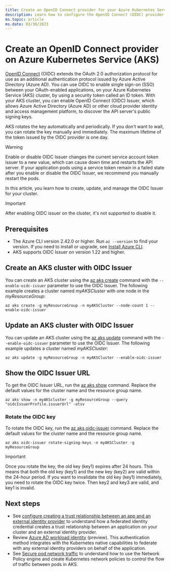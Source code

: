 ```yaml
---
title: Create an OpenID Connect provider for your Azure Kubernetes Service (AKS) cluster
description: Learn how to configure the OpenID Connect (OIDC) provider for a cluster in Azure Kubernetes Service (AKS)
ms.topic: article
ms.date: 03/30/2023
---
```


# Create an OpenID Connect provider on Azure Kubernetes Service (AKS)

[OpenID Connect][open-id-connect-overview] (OIDC) extends the OAuth 2.0 authorization protocol for use as an additional authentication protocol issued by Azure Active Directory (Azure AD). You can use OIDC to enable single sign-on (SSO) between your OAuth-enabled applications, on your Azure Kubernetes Service (AKS) cluster, by using a security token called an ID token. With your AKS cluster, you can enable OpenID Connect (OIDC) Issuer, which allows Azure Active Directory (Azure AD) or other cloud provider identity and access management platform, to discover the API server's public signing keys.

AKS rotates the key automatically and periodically. If you don't want to wait, you can rotate the key manually and immediately. The maximum lifetime of the token issued by the OIDC provider is one day.

> [!WARNING]
> Enable or disable OIDC Issuer changes the current service account token issuer to a new value, which can cause down time and restarts the API server. If your application pods using a service token remain in a failed state after you enable or disable the OIDC Issuer, we recommend you manually restart the pods.

In this article, you learn how to create, update, and manage the OIDC Issuer for your cluster.

> [!Important]
> After enabling OIDC issuer on the cluster, it's not supported to disable it. 

## Prerequisites

* The Azure CLI version 2.42.0 or higher. Run `az --version` to find your version. If you need to install or upgrade, see [Install Azure CLI][azure-cli-install].
* AKS supports OIDC Issuer on version 1.22 and higher.

## Create an AKS cluster with OIDC Issuer

You can create an AKS cluster using the [az aks create][az-aks-create] command with the `--enable-oidc-issuer` parameter to use the OIDC Issuer. The following example creates a cluster named *myAKSCluster* with one node in the *myResourceGroup*:

```azurecli-interactive
az aks create -g myResourceGroup -n myAKSCluster --node-count 1 --enable-oidc-issuer
```

## Update an AKS cluster with OIDC Issuer

You can update an AKS cluster using the [az aks update][az-aks-update] command with the `--enable-oidc-issuer` parameter to use the OIDC Issuer. The following example updates a cluster named *myAKSCluster*:

```azurecli-interactive
az aks update -g myResourceGroup -n myAKSCluster --enable-oidc-issuer 
```

## Show the OIDC Issuer URL

To get the OIDC Issuer URL, run the [az aks show][az-aks-show] command. Replace the default values for the cluster name and the resource group name.

```azurecli-interactive
az aks show -n myAKScluster -g myResourceGroup --query "oidcIssuerProfile.issuerUrl" -otsv
```

### Rotate the OIDC key

To rotate the OIDC key, run the [az aks oidc-issuer][az-aks-oidc-issuer] command. Replace the default values for the cluster name and the resource group name.

```azurecli-interactive
az aks oidc-issuer rotate-signing-keys -n myAKSCluster -g myResourceGroup
```

> [!IMPORTANT]
> Once you rotate the key, the old key (key1) expires after 24 hours. This means that both the old key (key1) and the new key (key2) are valid within the 24-hour period. If you want to invalidate the old key (key1) immediately, you need to rotate the OIDC key twice. Then key2 and key3 are valid, and key1 is invalid.

## Next steps

* See [configure creating a trust relationship between an app and an external identity provider](../active-directory/develop/workload-identity-federation-create-trust.md) to understand how a federated identity credential creates a trust relationship between an application on your cluster and an external identity provider.
* Review [Azure AD workload identity][azure-ad-workload-identity-overview] (preview). This authentication method integrates with the Kubernetes native capabilities to federate with any external identity providers on behalf of the application.
* See [Secure pod network traffic][secure-pod-network-traffic] to understand how to use the Network Policy engine and create Kubernetes network policies to control the flow of traffic between pods in AKS.

<!-- LINKS - external -->

<!-- LINKS - internal -->
[open-id-connect-overview]: ../active-directory/fundamentals/auth-oidc.md
[azure-cli-install]: /cli/azure/install-azure-cli
[az-aks-create]: /cli/azure/aks#az-aks-create
[az-aks-update]: /cli/azure/aks#az-aks-update
[az-aks-show]: /cli/azure/aks#az-aks-show
[az-aks-oidc-issuer]: /cli/azure/aks/oidc-issuer
[azure-ad-workload-identity-overview]: workload-identity-overview.md
[secure-pod-network-traffic]: use-network-policies.md
